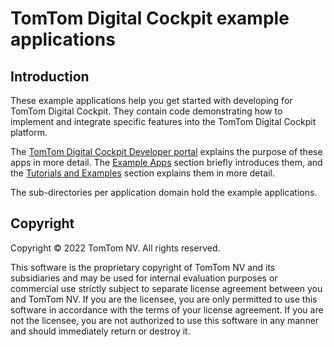 # TomTom Digital Cockpit example applications

## Introduction

These example applications help you get started with developing for TomTom Digital Cockpit.  They contain
code demonstrating how to implement and integrate specific features into the TomTom Digital Cockpit
platform.

The
[TomTom Digital Cockpit Developer portal](https://developer.tomtom.com/tomtom-digital-cockpit/developers/introduction)
explains the purpose of these apps in more detail. The
[Example Apps](https://developer.tomtom.com/tomtom-digital-cockpit/developers/platform-overview/example-apps)
section briefly introduces them, and the
[Tutorials and Examples](https://developer.tomtom.com/tomtom-digital-cockpit/developers/tutorials-and-examples/overview)
section explains them in more detail.

The sub-directories per application domain hold the example applications.

## Copyright

Copyright © 2022 TomTom NV. All rights reserved.

This software is the proprietary copyright of TomTom NV and its subsidiaries and may be
used for internal evaluation purposes or commercial use strictly subject to separate
license agreement between you and TomTom NV. If you are the licensee, you are only permitted
to use this software in accordance with the terms of your license agreement. If you are
not the licensee, you are not authorized to use this software in any manner and should
immediately return or destroy it.
